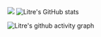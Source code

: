 ![](https://avatars.githubusercontent.com/u/33617643?s=96&v=4) ![Litre's GitHub stats](https://github-readme-stats.vercel.app/api?username=Litre-WU&show_icons=true&theme=radical)

![Litre's github activity graph](https://github-readme-activity-graph.vercel.app/graph?username=Litre-WU&theme=react-dark)
